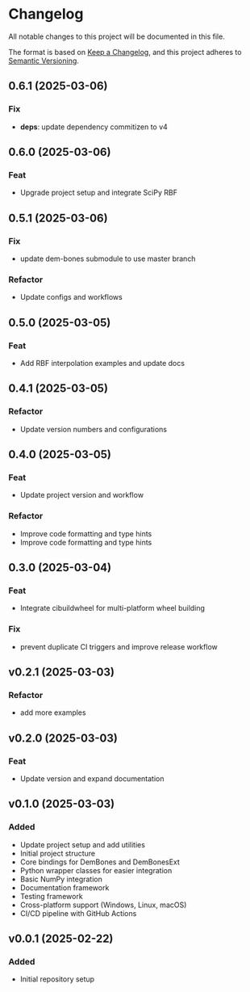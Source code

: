 # Changelog

All notable changes to this project will be documented in this file.

The format is based on [Keep a Changelog](https://keepachangelog.com/en/1.0.0/),
and this project adheres to [Semantic Versioning](https://semver.org/spec/v2.0.0.html).

## 0.6.1 (2025-03-06)

### Fix

- **deps**: update dependency commitizen to v4

## 0.6.0 (2025-03-06)

### Feat

- Upgrade project setup and integrate SciPy RBF

## 0.5.1 (2025-03-06)

### Fix

- update dem-bones submodule to use master branch

### Refactor

- Update configs and workflows

## 0.5.0 (2025-03-05)

### Feat

- Add RBF interpolation examples and update docs

## 0.4.1 (2025-03-05)

### Refactor

- Update version numbers and configurations

## 0.4.0 (2025-03-05)

### Feat

- Update project version and workflow

### Refactor

- Improve code formatting and type hints
- Improve code formatting and type hints

## 0.3.0 (2025-03-04)

### Feat

- Integrate cibuildwheel for multi-platform wheel building

### Fix

- prevent duplicate CI triggers and improve release workflow

## v0.2.1 (2025-03-03)

### Refactor

- add more examples

## v0.2.0 (2025-03-03)

### Feat

- Update version and expand documentation

## v0.1.0 (2025-03-03)

### Added
- Update project setup and add utilities
- Initial project structure
- Core bindings for DemBones and DemBonesExt
- Python wrapper classes for easier integration
- Basic NumPy integration
- Documentation framework
- Testing framework
- Cross-platform support (Windows, Linux, macOS)
- CI/CD pipeline with GitHub Actions

## v0.0.1 (2025-02-22)

### Added
- Initial repository setup
